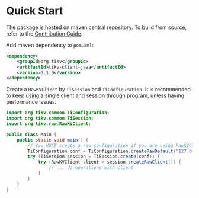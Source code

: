 # Quick Start

The package is hosted on maven central repository. To build from source, refer to the [Contribution Guide](../contribution/introduction.html).

Add maven dependency to `pom.xml`:

```xml
<dependency>
	<groupId>org.tikv</groupId>
	<artifactId>tikv-client-java</artifactId>
	<version>3.1.0</version>
</dependency>
```

Create a `RawKVClient` by `TiSession` and `TiConfiguration`. It is recommended to keep using a single client and session through program, unless having performance issues.

```java
import org.tikv.common.TiConfiguration;
import org.tikv.common.TiSession;
import org.tikv.raw.RawKVClient;

public class Main {
	public static void main() {
		// You MUST create a raw configuration if you are using RawKVClient.
		TiConfiguration conf = TiConfiguration.createRawDefault("127.0.0.1:2379");
		try (TiSession session = TiSession.create(conf)) {
			try (RawKVClient client = session.createRawClient()) {
				// ... do operations with client
			}
		}
	}
}
```

